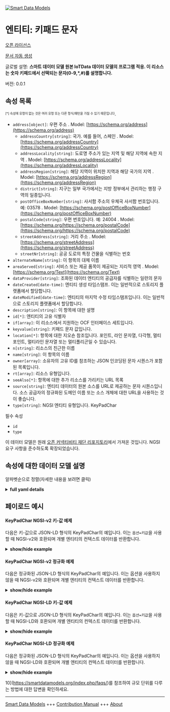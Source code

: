 <!-- 10-Header -->  
[![Smart Data Models](https://smartdatamodels.org/wp-content/uploads/2022/01/SmartDataModels_logo.png "Logo")](https://smartdatamodels.org)  
엔티티: 키패드 문자  
===========<!-- /10-Header -->  
<!-- 15-License -->  
[오픈 라이선스](https://github.com/smart-data-models//dataModel.OCF/blob/master/KeyPadChar/LICENSE.md)  
[문서 자동 생성](https://docs.google.com/presentation/d/e/2PACX-1vTs-Ng5dIAwkg91oTTUdt8ua7woBXhPnwavZ0FxgR8BsAI_Ek3C5q97Nd94HS8KhP-r_quD4H0fgyt3/pub?start=false&loop=false&delayms=3000#slide=id.gb715ace035_0_60)  
<!-- /15-License -->  
<!-- 20-Description -->  
글로벌 설명: **스마트 데이터 모델 원본 IoTData 데이터 모델의 프로그램 적응. 이 리소스는 숫자 키패드에서 선택되는 문자(0-9,*,#)를 설명합니다.**  
버전: 0.0.1  
<!-- /20-Description -->  
<!-- 30-PropertiesList -->  

## 속성 목록  

<sup><sub>[*] 속성에 유형이 없는 것은 여러 유형 또는 다른 형식/패턴을 가질 수 있기 때문입니다</sub></sup>.  
- `address[object]`: 우편 주소  . Model: [https://schema.org/address](https://schema.org/address)	- `addressCountry[string]`: 국가. 예를 들어, 스페인  . Model: [https://schema.org/addressCountry](https://schema.org/addressCountry)  
	- `addressLocality[string]`: 도로명 주소가 있는 지역 및 해당 지역에 속한 지역  . Model: [https://schema.org/addressLocality](https://schema.org/addressLocality)  
	- `addressRegion[string]`: 해당 지역이 위치한 지역과 해당 국가의 지역  . Model: [https://schema.org/addressRegion](https://schema.org/addressRegion)  
	- `district[string]`: 지구는 일부 국가에서는 지방 정부에서 관리하는 행정 구역의 일종입니다.    
	- `postOfficeBoxNumber[string]`: 사서함 주소의 우체국 사서함 번호입니다. 예: 03578  . Model: [https://schema.org/postOfficeBoxNumber](https://schema.org/postOfficeBoxNumber)  
	- `postalCode[string]`: 우편 번호입니다. 예: 24004  . Model: [https://schema.org/https://schema.org/postalCode](https://schema.org/https://schema.org/postalCode)  
	- `streetAddress[string]`: 거리 주소  . Model: [https://schema.org/streetAddress](https://schema.org/streetAddress)  
	- `streetNr[string]`: 공공 도로의 특정 건물을 식별하는 번호    
- `alternateName[string]`: 이 항목의 대체 이름  - `areaServed[string]`: 서비스 또는 제공 품목이 제공되는 지리적 영역  . Model: [https://schema.org/Text](https://schema.org/Text)- `dataProvider[string]`: 조화된 데이터 엔티티의 공급자를 식별하는 일련의 문자  - `dateCreated[date-time]`: 엔티티 생성 타임스탬프. 이는 일반적으로 스토리지 플랫폼에서 할당합니다.  - `dateModified[date-time]`: 엔티티의 마지막 수정 타임스탬프입니다. 이는 일반적으로 스토리지 플랫폼에서 할당합니다.  - `description[string]`: 이 항목에 대한 설명  - `id[*]`: 엔티티의 고유 식별자  - `if[array]`: 이 리소스에서 지원하는 OCF 인터페이스 세트입니다.  - `keyvalue[string]`: 키패드 문자 값입니다.  - `location[*]`: 항목에 대한 지오숀 참조입니다. 포인트, 라인 문자열, 다각형, 멀티포인트, 멀티라인 문자열 또는 멀티폴리곤일 수 있습니다.  - `n[string]`: 리소스의 친근한 이름  - `name[string]`: 이 항목의 이름  - `owner[array]`: 소유자의 고유 ID를 참조하는 JSON 인코딩된 문자 시퀀스가 포함된 목록입니다.  - `rt[array]`: 리소스 유형입니다.  - `seeAlso[*]`: 항목에 대한 추가 리소스를 가리키는 URL 목록  - `source[string]`: 엔티티 데이터의 원본 소스를 URL로 제공하는 문자 시퀀스입니다. 소스 공급자의 정규화된 도메인 이름 또는 소스 개체에 대한 URL을 사용하는 것이 좋습니다.  - `type[string]`: NGSI 엔티티 유형입니다. KeyPadChar  <!-- /30-PropertiesList -->  
<!-- 35-RequiredProperties -->  
필수 속성  
- `id`  - `type`  <!-- /35-RequiredProperties -->  
<!-- 40-RequiredProperties -->  
이 데이터 모델은 원래 [오픈 커넥티비티 재단 리포지토리](https://github.com/openconnectivityfoundation/IoTDataModels)에서 가져온 것입니다. NGSI 요구 사항을 준수하도록 확장되었습니다.  
<!-- /40-RequiredProperties -->  
<!-- 50-DataModelHeader -->  
## 속성에 대한 데이터 모델 설명  
알파벳순으로 정렬(자세한 내용을 보려면 클릭)  
<!-- /50-DataModelHeader -->  
<!-- 60-ModelYaml -->  
<details><summary><strong>full yaml details</strong></summary>    
```yaml  
KeyPadChar:    
  description: "Smart Data Models Program adaptation of the original IoTData data Models. This Resource describes a char (0-9,*,#) which is selected on a number keypad."    
  properties:    
    address:    
      description: The mailing address    
      properties:    
        addressCountry:    
          description: 'The country. For example, Spain'    
          type: string    
          x-ngsi:    
            model: https://schema.org/addressCountry    
            type: Property    
        addressLocality:    
          description: 'The locality in which the street address is, and which is in the region'    
          type: string    
          x-ngsi:    
            model: https://schema.org/addressLocality    
            type: Property    
        addressRegion:    
          description: 'The region in which the locality is, and which is in the country'    
          type: string    
          x-ngsi:    
            model: https://schema.org/addressRegion    
            type: Property    
        district:    
          description: 'A district is a type of administrative division that, in some countries, is managed by the local government'    
          type: string    
          x-ngsi:    
            type: Property    
        postOfficeBoxNumber:    
          description: 'The post office box number for PO box addresses. For example, 03578'    
          type: string    
          x-ngsi:    
            model: https://schema.org/postOfficeBoxNumber    
            type: Property    
        postalCode:    
          description: 'The postal code. For example, 24004'    
          type: string    
          x-ngsi:    
            model: https://schema.org/https://schema.org/postalCode    
            type: Property    
        streetAddress:    
          description: The street address    
          type: string    
          x-ngsi:    
            model: https://schema.org/streetAddress    
            type: Property    
        streetNr:    
          description: Number identifying a specific property on a public street    
          type: string    
          x-ngsi:    
            type: Property    
      type: object    
      x-ngsi:    
        model: https://schema.org/address    
        type: Property    
    alternateName:    
      description: An alternative name for this item    
      type: string    
      x-ngsi:    
        type: Property    
    areaServed:    
      description: The geographic area where a service or offered item is provided    
      type: string    
      x-ngsi:    
        model: https://schema.org/Text    
        type: Property    
    dataProvider:    
      description: A sequence of characters identifying the provider of the harmonised data entity    
      type: string    
      x-ngsi:    
        type: Property    
    dateCreated:    
      description: Entity creation timestamp. This will usually be allocated by the storage platform    
      format: date-time    
      type: string    
      x-ngsi:    
        type: Property    
    dateModified:    
      description: Timestamp of the last modification of the entity. This will usually be allocated by the storage platform    
      format: date-time    
      type: string    
      x-ngsi:    
        type: Property    
    description:    
      description: A description of this item    
      type: string    
      x-ngsi:    
        type: Property    
    id:    
      anyOf:    
        - description: Identifier format of any NGSI entity    
          maxLength: 256    
          minLength: 1    
          pattern: ^[\w\-\.\{\}\$\+\*\[\]`|~^@!,:\\]+$    
          type: string    
          x-ngsi:    
            type: Property    
        - description: Identifier format of any NGSI entity    
          format: uri    
          type: string    
          x-ngsi:    
            type: Property    
      description: Unique identifier of the entity    
      x-ngsi:    
        type: Property    
    if:    
      description: The OCF Interface set supported by this Resource.    
      items:    
        enum:    
          - oic.if.baseline    
          - oic.if.rw    
        type: string    
      minItems: 2    
      readOnly: true    
      type: array    
      uniqueItems: true    
      x-ngsi:    
        type: Property    
    keyvalue:    
      description: The value of the key pad char.    
      enum:    
        - 0    
        - 1    
        - 2    
        - 3    
        - 4    
        - 5    
        - 6    
        - 7    
        - 8    
        - 9    
        - "*"    
        - "#"    
      type: string    
      x-ngsi:    
        type: Property    
    location:    
      description: 'Geojson reference to the item. It can be Point, LineString, Polygon, MultiPoint, MultiLineString or MultiPolygon'    
      oneOf:    
        - description: Geojson reference to the item. Point    
          properties:    
            bbox:    
              items:    
                type: number    
              minItems: 4    
              type: array    
            coordinates:    
              items:    
                type: number    
              minItems: 2    
              type: array    
            type:    
              enum:    
                - Point    
              type: string    
          required:    
            - type    
            - coordinates    
          title: GeoJSON Point    
          type: object    
          x-ngsi:    
            type: GeoProperty    
        - description: Geojson reference to the item. LineString    
          properties:    
            bbox:    
              items:    
                type: number    
              minItems: 4    
              type: array    
            coordinates:    
              items:    
                items:    
                  type: number    
                minItems: 2    
                type: array    
              minItems: 2    
              type: array    
            type:    
              enum:    
                - LineString    
              type: string    
          required:    
            - type    
            - coordinates    
          title: GeoJSON LineString    
          type: object    
          x-ngsi:    
            type: GeoProperty    
        - description: Geojson reference to the item. Polygon    
          properties:    
            bbox:    
              items:    
                type: number    
              minItems: 4    
              type: array    
            coordinates:    
              items:    
                items:    
                  items:    
                    type: number    
                  minItems: 2    
                  type: array    
                minItems: 4    
                type: array    
              type: array    
            type:    
              enum:    
                - Polygon    
              type: string    
          required:    
            - type    
            - coordinates    
          title: GeoJSON Polygon    
          type: object    
          x-ngsi:    
            type: GeoProperty    
        - description: Geojson reference to the item. MultiPoint    
          properties:    
            bbox:    
              items:    
                type: number    
              minItems: 4    
              type: array    
            coordinates:    
              items:    
                items:    
                  type: number    
                minItems: 2    
                type: array    
              type: array    
            type:    
              enum:    
                - MultiPoint    
              type: string    
          required:    
            - type    
            - coordinates    
          title: GeoJSON MultiPoint    
          type: object    
          x-ngsi:    
            type: GeoProperty    
        - description: Geojson reference to the item. MultiLineString    
          properties:    
            bbox:    
              items:    
                type: number    
              minItems: 4    
              type: array    
            coordinates:    
              items:    
                items:    
                  items:    
                    type: number    
                  minItems: 2    
                  type: array    
                minItems: 2    
                type: array    
              type: array    
            type:    
              enum:    
                - MultiLineString    
              type: string    
          required:    
            - type    
            - coordinates    
          title: GeoJSON MultiLineString    
          type: object    
          x-ngsi:    
            type: GeoProperty    
        - description: Geojson reference to the item. MultiLineString    
          properties:    
            bbox:    
              items:    
                type: number    
              minItems: 4    
              type: array    
            coordinates:    
              items:    
                items:    
                  items:    
                    items:    
                      type: number    
                    minItems: 2    
                    type: array    
                  minItems: 4    
                  type: array    
                type: array    
              type: array    
            type:    
              enum:    
                - MultiPolygon    
              type: string    
          required:    
            - type    
            - coordinates    
          title: GeoJSON MultiPolygon    
          type: object    
          x-ngsi:    
            type: GeoProperty    
      x-ngsi:    
        type: GeoProperty    
    n:    
      description: Friendly name of the Resource    
      maxLength: 64    
      readOnly: true    
      type: string    
      x-ngsi:    
        type: Property    
    name:    
      description: The name of this item    
      type: string    
      x-ngsi:    
        type: Property    
    owner:    
      description: A List containing a JSON encoded sequence of characters referencing the unique Ids of the owner(s)    
      items:    
        anyOf:    
          - description: Identifier format of any NGSI entity    
            maxLength: 256    
            minLength: 1    
            pattern: ^[\w\-\.\{\}\$\+\*\[\]`|~^@!,:\\]+$    
            type: string    
            x-ngsi:    
              type: Property    
          - description: Identifier format of any NGSI entity    
            format: uri    
            type: string    
            x-ngsi:    
              type: Property    
        description: Unique identifier of the entity    
        x-ngsi:    
          type: Property    
      type: array    
      x-ngsi:    
        type: Property    
    rt:    
      description: The Resource Type.    
      items:    
        enum:    
          - oic.r.keypadchar    
        maxLength: 64    
        type: string    
      minItems: 1    
      readOnly: true    
      type: array    
      uniqueItems: true    
      x-ngsi:    
        type: Property    
    seeAlso:    
      description: list of uri pointing to additional resources about the item    
      oneOf:    
        - items:    
            format: uri    
            type: string    
          minItems: 1    
          type: array    
        - format: uri    
          type: string    
      x-ngsi:    
        type: Property    
    source:    
      description: 'A sequence of characters giving the original source of the entity data as a URL. Recommended to be the fully qualified domain name of the source provider, or the URL to the source object'    
      type: string    
      x-ngsi:    
        type: Property    
    type:    
      description: NGSI entity type. It has to be KeyPadChar    
      enum:    
        - KeyPadChar    
      type: string    
      x-ngsi:    
        type: Property    
  required:    
    - id    
    - type    
  type: object    
  x-derived-from: https://github.com/OpenInterConnect/IoTDataModels/blob/master/KeyPadCharResURI.swagger.json    
  x-disclaimer: 'Redistribution and use in source and binary forms, with or without modification, are permitted  provided that the license conditions are met. Copyleft (c) 2022 Contributors to Smart Data Models Program'    
  x-license-url: https://github.com/smart-data-models/dataModel.OCF/blob/master/KeyPadChar/LICENSE.md    
  x-model-schema: https://smart-data-models.github.io/dataModel.IoTDataModels/KeyPadChar/schema.json    
  x-model-tags: OCF    
  x-version: 0.0.1    
```  
</details>    
<!-- /60-ModelYaml -->  
<!-- 70-MiddleNotes -->  
<!-- /70-MiddleNotes -->  
<!-- 80-Examples -->  
## 페이로드 예시  
#### KeyPadChar NGSI-v2 키-값 예제  
다음은 키-값으로 JSON-LD 형식의 KeyPadChar의 예입니다. 이는 `옵션=키값`을 사용할 때 NGSI-v2와 호환되며 개별 엔티티의 컨텍스트 데이터를 반환합니다.  
<details><summary><strong>show/hide example</strong></summary>    
```json  
{  
    "id": "urn:ngsi-ld:KeyPadChar:id:SLPH:28584937",  
    "dateCreated": "2012-06-11T21:57:22Z",  
    "dateModified": "2022-03-17T02:56:31Z",  
    "source": "I political coach glass thing significant before. Cu",  
    "name": "Nice house subject smile consider break move TV. Discover determine rate space. Program official small minute teacher community.",  
    "alternateName": "Spring behind seat least. System seek build apply describe according someone. During election position back discover. Window husband often improve note risk the",  
    "description": "Eight practice then about fast. Conference whole visit. Manager rather age bad learn.",  
    "dataProvider": "Range speech collection security rule population issue. Say south worry firm Democrat everybody. The",  
    "owner": [  
        "urn:ngsi-ld:KeyPadChar:items:VFQB:56090069",  
        "urn:ngsi-ld:KeyPadChar:items:WRYS:67214863"  
    ],  
    "seeAlso": [  
        "urn:ngsi-ld:KeyPadChar:items:CODS:04227854"  
    ],  
    "location": {  
        "type": "Point",  
        "coordinates": [  
            43.101912,  
            -99.906767  
        ]  
    },  
    "address": {  
        "streetAddress": "Security tell issue my break. Have but American court charge Democrat specific.",  
        "addressLocality": "They minute painting turn. Finish bed outside employee ready individual.",  
        "addressRegion": "Body he approach environmental. Wide ready use. Citizen travel former authority lot customer.",  
        "addressCountry": "Want along structure practice whom every. Deal difficult test note.",  
        "postalCode": "Lead material memory himself consumer ",  
        "postOfficeBoxNumber": "Value serve light trial new white before. Interview traditional television letter.",  
        "streetNr": "Live peace discussion ago feel send. Film study guess budget across pattern. Human sort remember do whole marriage movie.",  
        "district": "Have try him outside. Soon take else heart."  
    },  
    "areaServed": "Could thank base feel",  
    "rt": [  
        "oic.r.keypadchar"  
    ],  
    "keyvalue": "4",  
    "n": "Argue start agree. Garden enjoy specific repres",  
    "if": [  
        "oic.if.rw",  
        "oic.if.baseline"  
    ],  
    "type": "KeyPadChar"  
}  
```  
</details>  
#### KeyPadChar NGSI-v2 정규화 예제  
다음은 정규화된 JSON-LD 형식의 KeyPadChar의 예입니다. 이는 옵션을 사용하지 않을 때 NGSI-v2와 호환되며 개별 엔티티의 컨텍스트 데이터를 반환합니다.  
<details><summary><strong>show/hide example</strong></summary>    
```json  
{  
    "id": "urn:ngsi-ld:KeyPadChar:id:SLPH:28584937",  
    "dateCreated": {  
        "type": "DateTime",  
        "value": "2012-06-11T21:57:22Z"  
    },  
    "dateModified": {  
        "type": "DateTime",  
        "value": "2022-03-17T02:56:31Z"  
    },  
    "source": {  
        "type": "Text",  
        "value": "I political coach glass thing significant before. Cu"  
    },  
    "name": {  
        "type": "Text",  
        "value": "Nice house subject smile consider break move TV. Discover determine rate space. Program official small minute teacher community."  
    },  
    "alternateName": {  
        "type": "Text",  
        "value": "Spring behind seat least. System seek build apply describe according someone. During election position back discover. Window husband often improve note risk the"  
    },  
    "description": {  
        "type": "Text",  
        "value": "Eight practice then about fast. Conference whole visit. Manager rather age bad learn."  
    },  
    "dataProvider": {  
        "type": "Text",  
        "value": "Range speech collection security rule population issue. Say south worry firm Democrat everybody. The"  
    },  
    "owner": {  
        "type": "StructuredValue",  
        "value": [  
            "urn:ngsi-ld:KeyPadChar:items:VFQB:56090069",  
            "urn:ngsi-ld:KeyPadChar:items:WRYS:67214863"  
        ]  
    },  
    "seeAlso": {  
        "type": "StructuredValue",  
        "value": [  
            "urn:ngsi-ld:KeyPadChar:items:CODS:04227854"  
        ]  
    },  
    "location": {  
        "type": "geo:json",  
        "value": {  
            "type": "Point",  
            "coordinates": [  
                43.101912,  
                -99.906767  
            ]  
        }  
    },  
    "address": {  
        "type": "StructuredValue",  
        "value": {  
            "streetAddress": "Security tell issue my break. Have but American court charge Democrat specific.",  
            "addressLocality": "They minute painting turn. Finish bed outside employee ready individual.",  
            "addressRegion": "Body he approach environmental. Wide ready use. Citizen travel former authority lot customer.",  
            "addressCountry": "Want along structure practice whom every. Deal difficult test note.",  
            "postalCode": "Lead material memory himself consumer ",  
            "postOfficeBoxNumber": "Value serve light trial new white before. Interview traditional television letter.",  
            "streetNr": "Live peace discussion ago feel send. Film study guess budget across pattern. Human sort remember do whole marriage movie.",  
            "district": "Have try him outside. Soon take else heart."  
        }  
    },  
    "areaServed": {  
        "type": "Text",  
        "value": "Could thank base feel"  
    },  
    "rt": {  
        "type": "StructuredValue",  
        "value": [  
            "oic.r.keypadchar"  
        ]  
    },  
    "keyvalue": {  
        "type": "Text",  
        "value": "4"  
    },  
    "n": {  
        "type": "Text",  
        "value": "Argue start agree. Garden enjoy specific repres"  
    },  
    "if": {  
        "type": "StructuredValue",  
        "value": [  
            "oic.if.rw",  
            "oic.if.baseline"  
        ]  
    },  
    "type": "KeyPadChar"  
}  
```  
</details>  
#### KeyPadChar NGSI-LD 키-값 예제  
다음은 키-값으로 JSON-LD 형식의 KeyPadChar의 예입니다. 이는 `옵션=키값`을 사용할 때 NGSI-LD와 호환되며 개별 엔티티의 컨텍스트 데이터를 반환합니다.  
<details><summary><strong>show/hide example</strong></summary>    
```json  
{  
    "id": "urn:ngsi-ld:KeyPadChar:id:SLPH:28584937",  
    "dateCreated": "2012-06-11T21:57:22Z",  
    "dateModified": "2022-03-17T02:56:31Z",  
    "source": "I political coach glass thing significant before. Cu",  
    "name": "Nice house subject smile consider break move TV. Discover determine rate space. Program official small minute teacher community.",  
    "alternateName": "Spring behind seat least. System seek build apply describe according someone. During election position back discover. Window husband often improve note risk the",  
    "description": "Eight practice then about fast. Conference whole visit. Manager rather age bad learn.",  
    "dataProvider": "Range speech collection security rule population issue. Say south worry firm Democrat everybody. The",  
    "owner": [  
        "urn:ngsi-ld:KeyPadChar:items:VFQB:56090069",  
        "urn:ngsi-ld:KeyPadChar:items:WRYS:67214863"  
    ],  
    "seeAlso": [  
        "urn:ngsi-ld:KeyPadChar:items:CODS:04227854"  
    ],  
    "location": {  
        "type": "Point",  
        "coordinates": [  
            43.101912,  
            -99.906767  
        ]  
    },  
    "address": {  
        "streetAddress": "Security tell issue my break. Have but American court charge Democrat specific.",  
        "addressLocality": "They minute painting turn. Finish bed outside employee ready individual.",  
        "addressRegion": "Body he approach environmental. Wide ready use. Citizen travel former authority lot customer.",  
        "addressCountry": "Want along structure practice whom every. Deal difficult test note.",  
        "postalCode": "Lead material memory himself consumer ",  
        "postOfficeBoxNumber": "Value serve light trial new white before. Interview traditional television letter.",  
        "streetNr": "Live peace discussion ago feel send. Film study guess budget across pattern. Human sort remember do whole marriage movie.",  
        "district": "Have try him outside. Soon take else heart."  
    },  
    "areaServed": "Could thank base feel",  
    "rt": [  
        "oic.r.keypadchar"  
    ],  
    "keyvalue": "4",  
    "n": "Argue start agree. Garden enjoy specific repres",  
    "if": [  
        "oic.if.rw",  
        "oic.if.baseline"  
    ],  
    "type": "KeyPadChar",  
    "@context": [  
        "https://smartdatamodels.org/context.jsonld"  
    ]  
}  
```  
</details>  
#### KeyPadChar NGSI-LD 정규화 예제  
다음은 정규화된 JSON-LD 형식의 KeyPadChar의 예입니다. 이는 옵션을 사용하지 않을 때 NGSI-LD와 호환되며 개별 엔티티의 컨텍스트 데이터를 반환합니다.  
<details><summary><strong>show/hide example</strong></summary>    
```json  
{  
    "id": "urn:ngsi-ld:KeyPadChar:id:SLPH:28584937",  
    "dateCreated": {  
        "type": "Property",  
        "value": {  
            "@type": "DateTime",  
            "@value": "2012-06-11T21:57:22Z"  
        }  
    },  
    "dateModified": {  
        "type": "Property",  
        "value": {  
            "@type": "DateTime",  
            "@value": "2022-03-17T02:56:31Z"  
        }  
    },  
    "source": {  
        "type": "Property",  
        "value": "I political coach glass thing significant before. Cu"  
    },  
    "name": {  
        "type": "Property",  
        "value": "Nice house subject smile consider break move TV. Discover determine rate space. Program official small minute teacher community."  
    },  
    "alternateName": {  
        "type": "Property",  
        "value": "Spring behind seat least. System seek build apply describe according someone. During election position back discover. Window husband often improve note risk the"  
    },  
    "description": {  
        "type": "Property",  
        "value": "Eight practice then about fast. Conference whole visit. Manager rather age bad learn."  
    },  
    "dataProvider": {  
        "type": "Property",  
        "value": "Range speech collection security rule population issue. Say south worry firm Democrat everybody. The"  
    },  
    "owner": {  
        "type": "Property",  
        "value": [  
            "urn:ngsi-ld:KeyPadChar:items:VFQB:56090069",  
            "urn:ngsi-ld:KeyPadChar:items:WRYS:67214863"  
        ]  
    },  
    "seeAlso": {  
        "type": "Property",  
        "value": [  
            "urn:ngsi-ld:KeyPadChar:items:CODS:04227854"  
        ]  
    },  
    "location": {  
        "type": "GeoProperty",  
        "value": {  
            "type": "Point",  
            "coordinates": [  
                43.101912,  
                -99.906767  
            ]  
        }  
    },  
    "address": {  
        "type": "Property",  
        "value": {  
            "streetAddress": "Security tell issue my break. Have but American court charge Democrat specific.",  
            "addressLocality": "They minute painting turn. Finish bed outside employee ready individual.",  
            "addressRegion": "Body he approach environmental. Wide ready use. Citizen travel former authority lot customer.",  
            "addressCountry": "Want along structure practice whom every. Deal difficult test note.",  
            "postalCode": "Lead material memory himself consumer ",  
            "postOfficeBoxNumber": "Value serve light trial new white before. Interview traditional television letter.",  
            "streetNr": "Live peace discussion ago feel send. Film study guess budget across pattern. Human sort remember do whole marriage movie.",  
            "district": "Have try him outside. Soon take else heart."  
        }  
    },  
    "areaServed": {  
        "type": "Property",  
        "value": "Could thank base feel"  
    },  
    "rt": {  
        "type": "Property",  
        "value": [  
            "oic.r.keypadchar"  
        ]  
    },  
    "keyvalue": {  
        "type": "Property",  
        "value": "4"  
    },  
    "n": {  
        "type": "Property",  
        "value": "Argue start agree. Garden enjoy specific repres"  
    },  
    "if": {  
        "type": "Property",  
        "value": [  
            "oic.if.rw",  
            "oic.if.baseline"  
        ]  
    },  
    "type": "KeyPadChar",  
    "@context": [  
        "https://smartdatamodels.org/context.jsonld"  
    ]  
}  
```  
</details><!-- /80-Examples -->  
<!-- 90-FooterNotes -->  
<!-- /90-FooterNotes -->  
<!-- 95-Units -->  
10](https://smartdatamodels.org/index.php/faqs/)를 참조하여 규모 단위를 다루는 방법에 대한 답변을 확인하세요.  
<!-- /95-Units -->  
<!-- 97-LastFooter -->  
---  
[Smart Data Models](https://smartdatamodels.org) +++ [Contribution Manual](https://bit.ly/contribution_manual) +++ [About](https://bit.ly/Introduction_SDM)<!-- /97-LastFooter -->  

